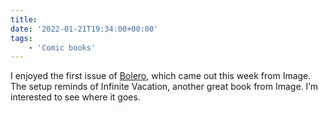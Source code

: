 ```yaml
---
title:
date: '2022-01-21T19:34:00+00:00'
tags:
    - 'Comic books'
---
```


I enjoyed the first issue of [Bolero](https://imagecomics.com/comics/series/bolero), which came out this week from Image. The setup reminds of Infinite Vacation, another great book from Image. I’m interested to see where it goes.